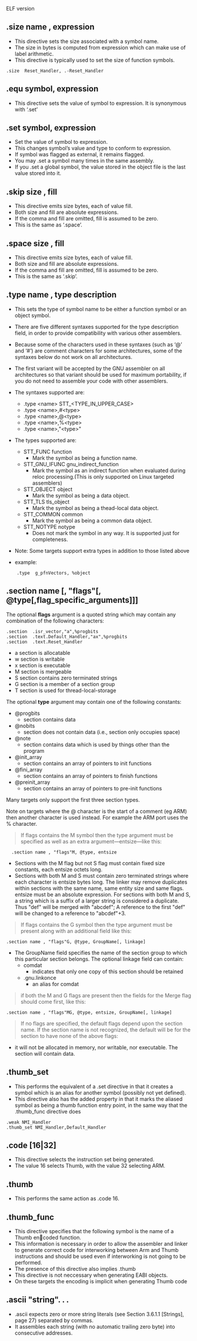 ELF version

## .size name , expression
* This directive sets the size associated with a symbol name. 
* The size in bytes is computed from expression which can make use of label arithmetic. 
* This directive is typically used to set the size of function symbols.
```
.size  Reset_Handler, .-Reset_Handler
```

## .equ symbol, expression
* This directive sets the value of symbol to expression. It is synonymous with ‘.set’

## .set symbol, expression
* Set the value of symbol to expression. 
* This changes symbol’s value and type to conform to expression. 
* If symbol was flagged as external, it remains flagged. 
* You may .set a symbol many times in the same assembly.
* If you .set a global symbol, the value stored in the object file is the last value stored into it.


## .skip size , fill
* This directive emits size bytes, each of value fill. 
* Both size and fill are absolute expressions.
* If the comma and fill are omitted, fill is assumed to be zero. 
* This is the same as ‘.space’.

## .space size , fill
* This directive emits size bytes, each of value fill. 
* Both size and fill are absolute expressions.
* If the comma and fill are omitted, fill is assumed to be zero. 
* This is the same as ‘.skip’.

## .type name , type description
* This sets the type of symbol name to be either a function symbol or an object symbol.
* There are five different syntaxes supported for the type description field, in order to provide compatibility with various other assemblers.
* Because some of the characters used in these syntaxes (such as ‘@’ and ‘#’) are comment characters for some architectures, some of the syntaxes below do not work on all architectures. 
* The first variant will be accepted by the GNU assembler on all architectures so that variant should be used for maximum portability, if you do not need to assemble your code with other assemblers.
* The syntaxes supported are:
  * .type \<name> STT_<TYPE_IN_UPPER_CASE>
  * .type \<name>,#\<type>
  * .type \<name>,@\<type>
  * .type \<name>,%\<type>
  * .type \<name>,"\<type>"

* The types supported are:
  * STT_FUNC function 
    * Mark the symbol as being a function name.
  * STT_GNU_IFUNC gnu_indirect_function
    * Mark the symbol as an indirect function when evaluated during reloc processing.(This is only supported on Linux targeted assemblers)
  * STT_OBJECT object 
    * Mark the symbol as being a data object.
  * STT_TLS tls_object
    * Mark the symbol as being a thead-local data object.
  * STT_COMMON common 
    * Mark the symbol as being a common data object.
  * STT_NOTYPE notype 
    * Does not mark the symbol in any way. It is supported just for completeness.
* Note: Some targets support extra types in addition to those listed above
* example:
```
    .type  g_pfnVectors, %object
```

## .section name [, "flags"[, @type[,flag_specific_arguments]]]

The optional **flags** argument is a quoted string which may contain any combination of the following characters:
```
.section  .isr_vector,"a",%progbits
.section  .text.Default_Handler,"ax",%progbits
.section  .text.Reset_Handler
```
* a section is allocatable
* w section is writable
* x section is executable
* M section is mergeable
* S section contains zero terminated strings
* G section is a member of a section group
* T section is used for thread-local-storage

The optional **type** argument may contain one of the following constants:
* @progbits 
  * section contains data
* @nobits 
  * section does not contain data (i.e., section only occupies space)
* @note 
  * section contains data which is used by things other than the program
* @init_array 
  * section contains an array of pointers to init functions
* @fini_array 
  * section contains an array of pointers to finish functions
* @preinit_array 
  * section contains an array of pointers to pre-init functions

Many targets only support the first three section types.

Note on targets where the @ character is the start of a comment (eg ARM) then another character is used instead. For example the ARM port uses the % character.

> If flags contains the M symbol then the type argument must be specified as well as an extra argument—entsize—like this:
```
  .section name , "flags"M, @type, entsize
```
  * Sections with the M flag but not S flag must contain fixed size constants, each entsize octets long. 
  * Sections with both M and S must contain zero terminated strings where each character is entsize bytes long. The linker may remove duplicates within sections with the same name, same entity size and same flags. entsize must be an absolute expression. For sections with both M and S, a string which is a suffix of a larger string is considered a duplicate. Thus "def" will be merged with "abcdef"; A reference to the first "def" will be changed to a reference to "abcdef"+3.

> If flags contains the G symbol then the type argument must be present along with an additional field like this:
```
.section name , "flags"G, @type, GroupName[, linkage]
```
* The GroupName field specifies the name of the section group to which this particular section belongs. The optional linkage field can contain:
  * comdat 
    * indicates that only one copy of this section should be retained
  * .gnu.linkonce   
    * an alias for comdat

>  if both the M and G flags are present then the fields for the Merge flag should come first, like this:
```
.section name , "flags"MG, @type, entsize, GroupName[, linkage]
```

> If no flags are specified, the default flags depend upon the section name. If the section name is not recognized, the default will be for the section to have none of the above flags:
* it will not be allocated in memory, nor writable, nor executable. The section will contain data.


## .thumb_set
* This performs the equivalent of a .set directive in that it creates a symbol which is an alias for another symbol (possibly not yet defined). 
* This directive also has the added property in that it marks the aliased symbol as being a thumb function entry point, in the same way that the .thumb_func directive does
```
.weak NMI_Handler
.thumb_set NMI_Handler,Default_Handler
```

## .code [16|32]
* This directive selects the instruction set being generated. 
* The value 16 selects Thumb, with the value 32 selecting ARM.

## .thumb 
* This performs the same action as .code 16.

## .thumb_func
* This directive specifies that the following symbol is the name of a Thumb encoded function. 
* This information is necessary in order to allow the assembler and linker to generate correct code for interworking between Arm and Thumb instructions and should be used even if interworking is not going to be performed. 
* The presence of this directive also implies .thumb 
* This directive is not neccessary when generating EABI objects. 
* On these targets the encoding is implicit when generating Thumb code


## .ascii "string". . .
* .ascii expects zero or more string literals (see Section 3.6.1.1 [Strings], page 27) separated by commas. 
* It assembles each string (with no automatic trailing zero byte) into consecutive addresses.

